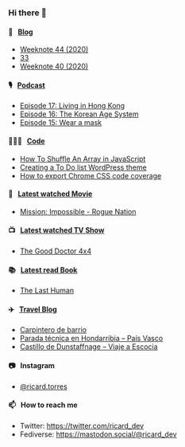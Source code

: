 ### Hi there 👋

#### 📝 &nbsp;&nbsp;[Blog](https://ricard.blog)

- [Weeknote 44 (2020)](https://ricard.blog/weeknote/week-44-2020/)
- [33](https://ricard.blog/personal/33/)
- [Weeknote 40 (2020)](https://ricard.blog/weeknote/week-40-2020/)

#### 🎙 &nbsp;&nbsp;[Podcast](https://ricard.blog/podcast)

- [Episode 17: Living in Hong Kong](https://anchor.fm/quicoto/episodes/Episode-17-Living-in-Hong-Kong-eli831)
- [Episode 16: The Korean Age System](https://anchor.fm/quicoto/episodes/Episode-16-The-Korean-Age-System-eis6p9)
- [Episode 15: Wear a mask](https://anchor.fm/quicoto/episodes/Episode-15-Wear-a-mask-egbalg)

#### 👨🏻‍💻 &nbsp;&nbsp;[Code](https://ricard.dev)

- [How To Shuffle An Array in JavaScript](https://ricard.dev/how-to-shuffle-an-array-in-javascript/)
- [Creating a To Do list WordPress theme](https://ricard.dev/creating-a-to-do-list-wordpress-theme/)
- [How to export Chrome CSS code coverage](https://ricard.dev/how-to-export-chrome-css-code-coverage/)

#### 🍿 &nbsp;&nbsp;[Latest watched Movie](https://quicoto.github.io/reviews/movies/)

- [Mission: Impossible - Rogue Nation](https://quicoto.github.io/reviews/movies/mission-impossible-rogue-nation/)

#### 📺 &nbsp;&nbsp;[Latest watched TV Show](https://quicoto.github.io/reviews/tv-shows)

- [The Good Doctor 4x4](https://quicoto.github.io/reviews/tv-shows/the-good-doctor/4x4/)

#### 📚 &nbsp;&nbsp;[Latest read Book](https://ricard.blog/books/)

- [The Last Human](https://www.goodreads.com/review/show/3243205340?utm_medium=api&amp;utm_source=rss)

#### ✈️ &nbsp;&nbsp;[Travel Blog](https://www.quicoto.com/)

- [Carpintero de barrio](https://www.quicoto.com/carpintero-de-barrio/)
- [Parada técnica en Hondarribia – País Vasco](https://www.quicoto.com/parada-tecnica-en-hondarribia-pais-vasco/)
- [Castillo de Dunstaffnage – Viaje a Escocia](https://www.quicoto.com/castillo-de-dunstaffnage-viaje-a-escocia/)

#### 📷 &nbsp;&nbsp;Instagram
- [@ricard.torres](https://www.instagram.com/ricard.torres/)

#### 📫 &nbsp;&nbsp;How to reach me

- Twitter: https://twitter.com/ricard_dev
- Fediverse: https://mastodon.social/@ricard_dev
